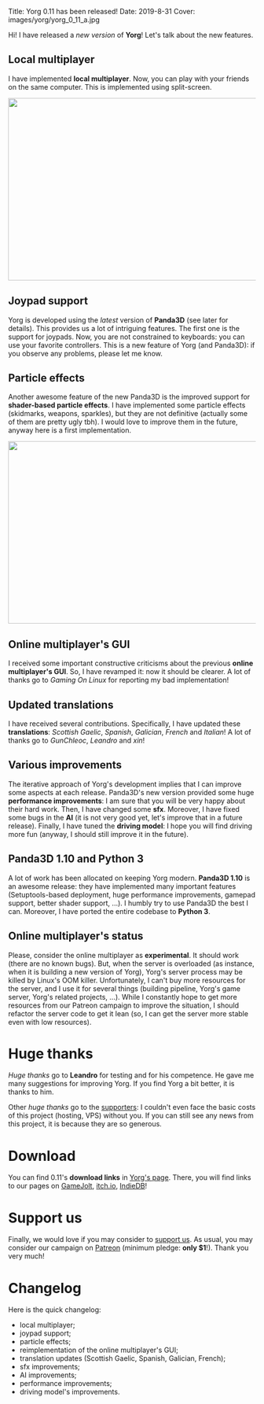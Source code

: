 Title: Yorg 0.11 has been released!
Date: 2019-8-31
Cover: images/yorg/yorg_0_11_a.jpg

Hi! I have released a *new version* of **Yorg**! Let's talk about the new features.

Local multiplayer
-----------------

I have implemented **local multiplayer**. Now, you can play with your friends on the same computer. This is implemented using split-screen.

<p align="center"><a href="{filename}/images/yorg/yorg_0_11_a.jpg"><img src="{filename}/images/yorg/yorg_0_11_a.jpg" width="660" height="371" /></a></p>


Joypad support
--------------

Yorg is developed using the *latest* version of **Panda3D** (see later for details). This provides us a lot of intriguing features. The first one is the support for joypads. Now, you are not constrained to keyboards: you can use your favorite controllers. This is a new feature of Yorg (and Panda3D): if you observe any problems, please let me know.

Particle effects
----------------

Another awesome feature of the new Panda3D is the improved support for **shader-based particle effects**. I have implemented some particle effects (skidmarks, weapons, sparkles), but they are not definitive (actually some of them are pretty ugly tbh). I would love to improve them in the future, anyway here is a first implementation.

<p align="center"><a href="{filename}/images/yorg/yorg_0_11_b.jpg"><img src="{filename}/images/yorg/yorg_0_11_b.jpg" width="660" height="371" /></a></p>


Online multiplayer's GUI
------------------------

I received some important constructive criticisms about the previous **online multiplayer's GUI**. So, I have revamped it: now it should be clearer. A lot of thanks go to *Gaming On Linux* for reporting my bad implementation!

Updated translations
--------------------

I have received several contributions. Specifically, I have updated these **translations**: *Scottish Gaelic*, *Spanish*, *Galician*, *French* and *Italian*! A lot of thanks go to *GunChleoc*, *Leandro* and *xin*!

Various improvements
--------------------

The iterative approach of Yorg's development implies that I can improve some aspects at each release. Panda3D's new version provided some huge **performance improvements**: I am sure that you will be very happy about their hard work. Then, I have changed some **sfx**. Moreover, I have fixed some bugs in the **AI** (it is not very good yet, let's improve that in a future release). Finally, I have tuned the **driving model**: I hope you will find driving more fun (anyway, I should still improve it in the future).

Panda3D 1.10 and Python 3
-------------------------

A lot of work has been allocated on keeping Yorg modern. **Panda3D 1.10** is an awesome release: they have implemented many important features (Setuptools-based deployment, huge performance improvements, gamepad support, better shader support, ...). I humbly try to use Panda3D the best I can. Moreover, I have ported the entire codebase to **Python 3**.


Online multiplayer's status
---------------------------

Please, consider the online multiplayer as **experimental**. It should work (there are no known bugs). But, when the server is overloaded (as instance, when it is building a new version of Yorg), Yorg's server process may be killed by Linux's OOM killer. Unfortunately, I can't buy more resources for the server, and I use it for several things (building pipeline, Yorg's game server, Yorg's related projects, ...). While I constantly hope to get more resources from our Patreon campaign to improve the situation, I should refactor the server code to get it lean (so, I can get the server more stable even with low resources).

Huge thanks
===========

*Huge thanks* go to **Leandro** for testing and for his competence. He gave me many suggestions for improving Yorg. If you find Yorg a bit better, it is thanks to him.

Other *huge thanks* go to the [supporters]({filename}/pages/support_us.md): I couldn't even face the basic costs of this project (hosting, VPS) without you. If you can still see any news from this project, it is because they are so generous.

Download
========

You can find 0.11's **download links** in [Yorg's page]({filename}/pages/yorg.md). There, you will find links to our pages on [GameJolt](http://gamejolt.com/games/yorg/248156), [itch.io](http://ya2.itch.io/yorg), [IndieDB](http://www.indiedb.com/games/yorg)!

Support us
==========

Finally, we would love if you may consider to [support us]({filename}/pages/support_us.md). As usual, you may consider our campaign on [Patreon](http://www.patreon.com/ya2) (minimum pledge: **only $1**!). Thank you very much!

Changelog
=========

Here is the quick changelog:

* local multiplayer;
* joypad support;
* particle effects;
* reimplementation of the online multiplayer's GUI;
* translation updates (Scottish Gaelic, Spanish, Galician, French);
* sfx improvements;
* AI improvements;
* performance improvements;
* driving model's improvements.
